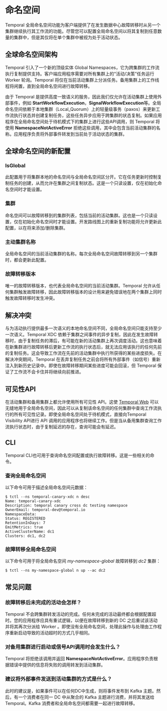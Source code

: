 # 命名空间

Temporal 全局命名空间功能为客户端提供了在发生数据中心故障转移时从另一个集群继续执行其工作流的功能。尽管您可以配置全局命名空间以将其复制到任意数量的集群中，但是其仅将在单个集群中被视为处于活动状态。

## 全球命名空间架构

Temporal 引入了一个新的顶级实体 Global Namespaces，它为跨集群的工作流执行复制提供支持。客户端应用程序需要对所有集群上的“活动/决策”任务运行 Worker 轮询。Temporal 将仅在当前活动集群上分派任务。备用集群上的工作线程将闲置，直到全局命名空间进行故障转移。

由于 Temporal 是提供高度一致语义的服务，因此我们仅允许在活动集群上使用外部事件，例如 **StartWorkflowExecution**，**SignalWorkflowExecution**等。全局命名空间依赖于本地集群（Local_Quorum）上的轻量级事务（paxos）来更新工作流执行状态并创建复制任务，这些任务异步应用于跨集群的状态复制。如果应用程序在全局命名空间处于待机模式下的集群上进行这些API调用，则 Temporal 将使用 **NamespaceNotActiveError** 拒绝这些调用，其中会包含当前活动集群的名称。应用程序负责将外部事件转发到当前处于活动状态的集群。

## 全球命名空间的新配置

### IsGlobal

此配置用于将集群本地的命名空间与全局命名空间区分开。它在任务更新时控制复制任务的创建，从而允许在集群之间复制状态。这是一个只读设置，仅在初始化命名空间时才能设置。

### 集群

命名空间可以故障转移到的集群列表，包括当前的活动集群。这也是一个只读设置，仅在初始化命名空间时才能设置。开发路线图上的重新复制功能将允许更新此配置，以在将来添加/删除集群。

### 主动集群名称

全局命名空间的当前活动集群的名称。每次全局命名空间故障转移到另一个集群时，都会更新此配置。

### 故障转移版本

唯一的故障转移版本，也代表全局命名空间的当前活动集群。Temporal 允许从任何集群触发故障转移，因此故障转移版本的设计用来避免错误地在两个集群上同时触发故障转移时发生冲突。

## 解决冲突

与为活动执行提供最多一次语义的本地命名空间不同，全局命名空间只能支持至少一次语义。Temporal XDC 依赖于集群之间事件的异步复制，因此在发生故障转移时，由于复制任务的滞后，有可能在新的活动集群上再次调度活动。这也意味着在新集群进行故障转移后更新工作流的执行状态后，就无法应用该执行的任何先前的复制任务。这会导致工作流在先前的活动集群中执行所获得的某些进度损失。在解决冲突期间，Temporal 在丢弃复制任务之前会将所有外部事件（如信号）重新注入到新历史记录中。即使在故障转移期间某些进度可能会回滚，但 Temporal 保证了工作流不会卡住并将继续向前推进。

## 可见性API 

在活动集群和备用集群上都允许使用所有可见性 API。这使 [Temporal Web](https://github.com/temporalio/temporal-web) 可以无缝地用于全局命名空间，因此可以从复制该命名空间的任何集群中查询工作流执行的所有可见性记录。即使全局命名空间处于待机模式，直接向Temporal Visibility API进行 API 调用的应用程序也将继续工作。但是当从备用集群查询工作流执行状态时，由于复制延迟的存在，查询可能会有延迟。

## CLI

Temporal CLI也可用于查询命名空间配置或执行故障转移。这是一些相关的命令。

### 查询全局命名空间

以下命令可用于描述全局命名空间元数据：

``` shell
$ tctl --ns temporal-canary-xdc n desc
Name: temporal-canary-xdc
Description: temporal canary cross dc testing namespace
OwnerEmail: temporal-dev@temporal.io
NamespaceData:
Status: REGISTERED
RetentionInDays: 7
EmitMetrics: true
ActiveClusterName: dc1
Clusters: dc1, dc2
```

### 故障转移全局命名空间

以下命令可用于将全局命名空间 *my-namespace-global* 故障转移到 *dc2* 集群：

``` shell
$ tctl --ns my-namespace-global n up --ac dc2
```

## 常见问题

### 故障转移后未完成的活动会怎样？

Temporal 不会跨集群转发活动的完成。任何未完成的活动最终都会根据配置超时。您的应用程序应具有重试逻辑，以便在故障转移到新的 DC 之后重试该活动并将其再次分派给 Worker 。即使没有全局命名空间，处理此操作与处理由工作程序重新启动导致的活动超时的方式几乎相同。

### 对备用集群进行启动或信号API调用时会发生什么？

Temporal 将拒绝该调用并返回 **NamespaceNotActiveError**。应用程序负责根据错误中提供的信息将失败的调用转发到活动集群。

### 建议将外部事件发送到活动集群的方式是什么？

此时的建议是，如果事件可以在任何DC中生成，则将事件发布到 Kafka 主题。然后，有一个消费者在同一 DC 中从聚合的 Kafka 主题进行消费，并将其发送给 Temporal。Kafka 消费者和全局命名空间都需要一起进行故障转移。